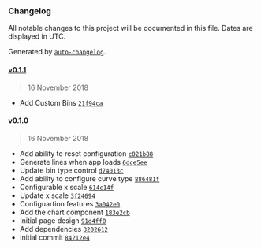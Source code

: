 ### Changelog

All notable changes to this project will be documented in this file. Dates are displayed in UTC.

Generated by [`auto-changelog`](https://github.com/CookPete/auto-changelog).

#### [v0.1.1](https://github.com/HumboldtCodeClub/ngd3-ms-lines/compare/v0.1.0...v0.1.1)

> 16 November 2018

- Add Custom Bins [`21f94ca`](https://github.com/HumboldtCodeClub/ngd3-ms-lines/commit/21f94ca4852b5e0c3d0e80d5a7ac696baaa85c14)

#### v0.1.0

> 16 November 2018

- Add ability to reset configuration [`c021b88`](https://github.com/HumboldtCodeClub/ngd3-ms-lines/commit/c021b8861d1cb7d5453e5e9e1c2a66e6246b1e3f)
- Generate lines when app loads [`6dce5ee`](https://github.com/HumboldtCodeClub/ngd3-ms-lines/commit/6dce5ee5546468bd411a04480c5058fc8040cc60)
- Update bin type control [`d74013c`](https://github.com/HumboldtCodeClub/ngd3-ms-lines/commit/d74013cc2bbca2c1ce3930fd08659993a41b75f3)
- Add ability to configure curve type [`886481f`](https://github.com/HumboldtCodeClub/ngd3-ms-lines/commit/886481fc871493e64fc52ae50f59623450abd23a)
- Configurable x scale [`614c14f`](https://github.com/HumboldtCodeClub/ngd3-ms-lines/commit/614c14f3acd96a563bc8b17f82b25186bc1e0468)
- Update x scale [`3f24694`](https://github.com/HumboldtCodeClub/ngd3-ms-lines/commit/3f24694706625228955c05b851791fad293424aa)
- Configuartion features [`3a042e0`](https://github.com/HumboldtCodeClub/ngd3-ms-lines/commit/3a042e040bffa0e7eb7f6ea94900b9dc3d314324)
- Add the chart component [`183e2cb`](https://github.com/HumboldtCodeClub/ngd3-ms-lines/commit/183e2cbe42359d2e121e87292338cce40055dc9e)
- Initial page design [`91d4ff0`](https://github.com/HumboldtCodeClub/ngd3-ms-lines/commit/91d4ff09660ef43c4483dd26e71918f39bdbdd9e)
- Add dependencies [`3202612`](https://github.com/HumboldtCodeClub/ngd3-ms-lines/commit/32026123b6826514141f12c72d83325d4049f22d)
- initial commit [`84212e4`](https://github.com/HumboldtCodeClub/ngd3-ms-lines/commit/84212e4bb40433c39951914c8d04b9ab7559123f)
